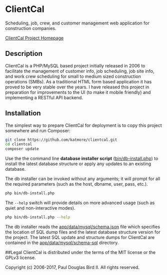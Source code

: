 # ClientCal
Scheduling, job, crew, and customer management web application for construction companies.

[ClientCal Project Homepage](https://github.com/katmore/clientcal)

## Description
ClientCal is a PHP/MySQL based project initially released in 2006 to facilitate the management of customer info, job scheduling, job site info, and work crew scheduling for small to medium sized construction operations (SMBs). As a traditional HTML form based application it has proved to be very stable over the years. I have released this project in preparation for improvements to the UI (to make it mobile friendly) and implementing a RESTful API backend.

## Installation
The simplest way to prepare ClientCal for deployment is to copy this project somewhere and run Composer:
```bash
git clone https://github.com/katmore/clientcal.git 
cd clientcal
composer update
```

Use the the command line **database installer script** ([bin/db-install.php](bin/db-install.php)) to install the latest database structure or apply any updates to an existing database.

The db installer can be invoked without any arguments; it will prompt for all the required parameters (such as the host, dbname, user, pass, etc.).
```bash
php bin/db-install.php
```

The `--help` switch will provide details on more advanced usage (such as quiet and non-interactive modes).
```bash
php bin/db-install.php --help
```

The db installer reads the [app/data/mysql/schema.json](app/data/mysql/schema.json) file which specifies the location of SQL dump files and the latest database structure version for the project. The latest SQL update and structure dumps for ClientCal are contained in the [app/data/mysql/schema-sql](app/data/mysql/schema-sql) directory.

##Legal
ClientCal is distributed under the terms of the MIT license or the GPLv3 license.

Copyright (c) 2006-2017, Paul Douglas Bird II.
All rights reserved.
